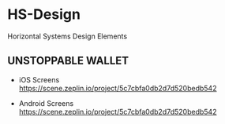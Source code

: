 # HS-Design
Horizontal Systems Design Elements

## UNSTOPPABLE WALLET
* iOS Screens
  https://scene.zeplin.io/project/5c7cbfa0db2d7d520bedb542

* Android Screens
  https://scene.zeplin.io/project/5c7cbfa0db2d7d520bedb542
  
